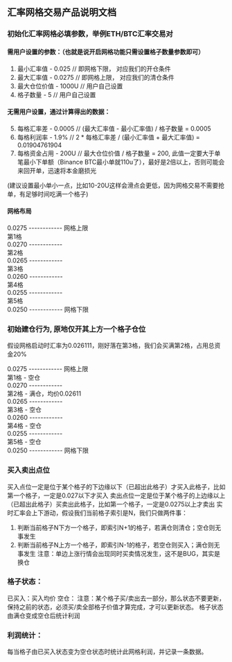 ## 汇率网格交易产品说明文档

### 初始化汇率网格必填参数，举例ETH/BTC汇率交易对
#### 需用户设置的参数：（也就是说开启网格功能只需设置格子数量参数即可）
1. 最小汇率值 - 0.025    // 即网格下限， 对应我们的开仓条件
2. 最大汇率值 - 0.0275   // 即网格上限， 对应我们的清仓条件
3. 最大仓位价值 - 1000U   // 用户自己设置
4. 格子数量 - 5          // 用户自己设置

#### 无需用户设置，通过计算得出的数据：
5. 每格汇率差 - 0.0005    // (最大汇率值 - 最小汇率值) / 格子数量 = 0.0005
6. 每格利润率 - 1.9%      // 2 * 每格汇率差 / (最小汇率值 + 最大汇率值) = 0.01904761904
7. 每格资金占用 - 200U    // 最大仓位价值 / 格子数量 = 200, 此值一定要大于单笔最小下单额（Binance BTC最小单就110u了），最好是2倍以上，否则可能会来回开单，迅速将本金磨损光

(建议设置最小单小一点，比如10-20U这样会滑点会更低，因为网格交易不需要抢单，有足够时间吃满一个格子)

#### 网格布局
0.0275 ------------  网格上限 \
            第1格\
0.0270 ------------\
            第2格\
0.0265 ------------\
            第3格\
0.0260 ------------\
            第4格\
0.0255 ------------\
            第5格\
0.0250 ------------  网格下限

### 初始建仓行为, 原地仅开其上方一个格子仓位
假设网格启动时汇率为0.026111，刚好落在第3格，我们会买满第2格，占用总资金20%

0.0275 ------------  网格上限\
            第1格 - 空仓\
0.0270 ------------\
            第2格 - 满仓，均价0.02611\
0.0265 ------------\
            第3格 - 空仓       \
0.0260 ------------\
            第4格 - 空仓\
0.0255 ------------\
            第5格 - 空仓\
0.0250 ------------  网格下限

### 买入卖出点位
买入点位一定是位于某个格子的下边缘以下（已超出此格子）才买入此格子，比如第一个格子，一定是0.027以下才买入
卖出点位一定是位于某个格子的上边缘以上（已超出此格子）买卖出此格子，比如第一个格子，一定是0.0275以上才卖出
实时汇率会上下游动，假设我们当前格子索引是N，我们只做两件事：
1. 判断当前格子N下方一个格子，即索引N+1的格子，若满仓则清仓；空仓则无事发生
2. 判断当前格子N上方一个格子，即索引N-1的格子，若空仓则买入；满仓则无事发生
注意：单边上涨行情会出现同时买卖情况发生，这不是BUG，其实是换仓

### 格子状态：
已买入：买入均价
空仓：
注意：某个格子买/卖出去一部分，那么状态不要更新，保持之前的状态，必须买/卖全部格子价值才算完成，才可以更新状态。
格子状态由满仓变成空仓后统计利润

### 利润统计：
每当格子由已买入状态变为空仓状态时统计此网格利润，并记录一条数据。 
